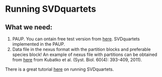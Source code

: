 # Running SVDquartets
## What we need:
1. PAUP. You can ontain free test version from [here](http://people.sc.fsu.edu/~dswofford/paup_test/). SVDquartets implemented in the PAUP.
2. Data file in the nexus format with the partition blocks and preferable species block! An example of nexus file with partitions can be obtained from [here](http://www.stat.osu.edu/~lkubatko/data-snakes.nex) from Kubatko et al. (Syst. Biol. 60(4): 393-409, 2011).





There is a great tutorial [here](http://www.stat.osu.edu/~lkubatko/SVDquartets_tutorial2015.html) on running SVDquartets.


